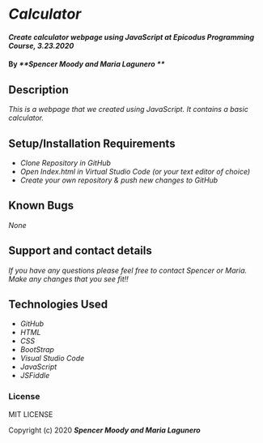 # _Calculator_

#### _Create calculator webpage using JavaScript at Epicodus Programming Course, 3.23.2020_

#### By _**Spencer Moody and Maria Lagunero **_

## Description

_This is a webpage that we created using JavaScript. It contains a basic calculator._

## Setup/Installation Requirements

* _Clone Repository in GitHub_
* _Open Index.html in Virtual Studio Code (or your text editor of choice)_
* _Create your own repository & push new changes to GitHub_

## Known Bugs

_None_

## Support and contact details

_If you have any questions please feel free to contact Spencer or Maria. Make any changes that you see fit!!_

## Technologies Used

* _GitHub_
* _HTML_
* _CSS_
* _BootStrap_
* _Visual Studio Code_
* _JavaScript_
* _JSFiddle_

### License

MIT LICENSE

Copyright (c) 2020 **_Spencer Moody and Maria Lagunero_**